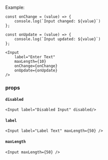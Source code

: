 Example:
```
const onChange = (value) => {
    console.log(`Input changed: ${value}`)
};

const onUpdate = (value) => {
    console.log(`Input updated: ${value}`)
};

<Input
    label="Enter Text"
    maxLength={10}
    onChange={onChange}
    onUpdate={onUpdate}
/>
```

### props

#### `disabled`
```
<Input label="Disabled Input" disabled/>
```

#### `label`
```
<Input label="Label Text" maxLength={50} />
```

#### `maxLength`
```
<Input maxLength={50} />
```